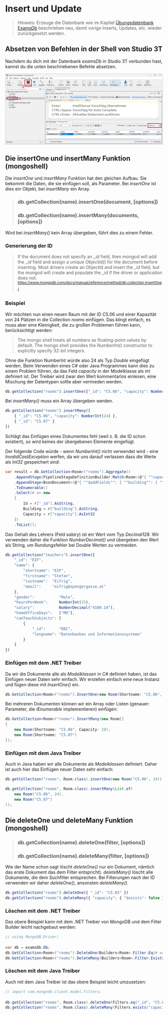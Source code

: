 # Insert und Update

> Hinweis: Erzeuge die Datenbank wie im Kapitel [Übungsdatenbank ExamsDb](03_MongoDb_Examsdb.md#erstellen-der-datenbank)
> beschrieben neu, damit vorige Inserts, Updates, etc. wieder zurückgesetzt werden. 

## Absetzen von Befehlen in der Shell von Studio 3T

Nachdem du dich mit der Datenbank *examsDb* in Studio 3T verbunden hast, kannst du die unten
beschriebenen Befehle absetzen.

![](studio3t_shell_2122.png)

## Die insertOne und insertMany Funktion (mongoshell)

Die *insertOne* und *insertMany* Funktion hat den gleichen Aufbau. Sie bekommt die Daten, die
sie einfügen soll, als Parameter. Bei *insertOne* ist dies ein Objekt, bei *insertMany* ein Array.

> ### db.getCollection(name).insertOne(document, [options])
> ### db.getCollection(name).insertMany(documents, [options])

Wird bei *insertMany()* kein Array übergeben, führt dies zu einem Fehler.

### Generierung der ID

> If the document does not specify an *_id* field, then mongod will add the *_id* field and assign a 
> unique *ObjectId()* for the document before inserting. Most drivers create an ObjectId and insert 
> the *_id* field, but the mongod will create and populate the *_id* if the driver or application
> does not.
> <sup>https://www.mongodb.com/docs/manual/reference/method/db.collection.insertOne/</sup>

### Beispiel

Wir möchten nun einen neuen Raum mit der ID C5.06 und einer Kapazität von 24 Plätzen in die
Collection *rooms* einfügen. Das klingt einfach, es muss aber eine Kleinigkeit, die zu großen
Problemen führen kann, berücksichtigt werden:

> The mongo shell treats all numbers as floating-point values by default. The mongo shell provides 
> the *NumberInt()* constructor to explicitly specify 32-bit integers.

Ohne die Funktion NumberInt würde also 24 als Typ *Double* eingefügt werden. Beim Verwenden
eines C# oder Java Programmes kann dies zu einem Problem führen, da das Feld *capacity* in der
Modelklasse als *int* definiert ist. Der Treiber wird zwar den Wert kommentarlos einlesen,
eine Mischung der Datentypen sollte aber vermieden werden.

```javascript
db.getCollection("rooms").insertOne({"_id": "C5.06", "capacity": NumberInt(24)});
```
Bei *insertMany()* muss ein Array übergeben werden.

```javascript
db.getCollection("rooms").insertMany([
    { "_id": "C5.06", "capacity": NumberInt(24) },
    { "_id": "C5.07" }
])
```

Schlägt das Einfügen eines Dokumentes fehl (weil z. B. die ID schon existiert), so wird keines
der übergebenen Elemente eingefügt.

Der folgende Code würde - wenn *NumberInt()* nicht verwendet wird - eine *InvalidCastException* werfen,
da wir uns darauf verlassen dass die Werte als *Int32* gespeichert sind:

```c#
var result = db.GetCollection<Room>("rooms").Aggregate()
    .AppendStage(PipelineStageDefinitionBuilder.Match<Room>(@"{ ""capacity"": { ""$exists"": { ""capacity"": true } } }"))
    .AppendStage<BsonDocument>(@"{ ""$addFields"": { ""building"": { ""$substr"": [""$_id"", 0, 1] } } }")
    .ToEnumerable()
    .Select(r => new
    {
        Id = r["_id"].AsString,
        Building = r["building"].AsString,
        Capacity = r["capacity"].AsInt32
    })
    .ToList();
```

Das Gehalt des Lehrers (Feld *salary*) ist ein Wert vom Typ *Decimal128*. Wir verwenden daher
die Funktion *NumberDecimal()* und übergeben den Wert als String, um Rundungsfehler bei
Double Werten zu vermeiden.

```javascript
db.getCollection("teachers").insertOne({
    "_id": "EIF",
    "name": {
        "shortname": "EIF",
        "firstname": "Stefan",
        "lastname":  "Eifrig",
        "email":     "eifrig@spengergasse.at"
    },
    "gender":           "Male",
    "hoursPerWeek":     NumberInt(15),
    "salary":           NumberDecimal("4100.14"),
    "homeOfficeDays":   ["MO"],
    "canTeachSubjects": [
        {
            "_id":      "DBI",
            "longname": "Datenbanken und Informationssysteme"
        }
    ]
})
```

### Einfügen mit dem .NET Treiber

Da wir die Dokumente alle als *Modelklassen* in C# definiert haben, ist das Einfügen neuer
Daten sehr einfach. Wir erstellen einfach eine neue Instanz und fügen diese mit *InsertOne()* ein.

```c#
db.GetCollection<Room>("rooms").InsertOne(new Room(Shortname: "C5.06", Capacity: 24));
```

Bei mehreren Dokumenten können wir ein Array oder Listen (genauer: Parameter, die *IEnumerable<T>*
implementieren) einfügen:

```c#
db.GetCollection<Room>("rooms").InsertMany(new Room[]
{
    new Room(Shortname: "C5.06", Capacity: 28),
    new Room(Shortname: "C5.07")
});
```

### Einfügen mit dem Java Treiber

Auch in Java haben wir alle Dokumente als *Modelklassen* definiert. Daher ist auch hier das
Einfügen neuer Daten sehr einfach:

```java
db.getCollection("rooms", Room.class).insertOne(new Room("C5.06", 24));
```

```java
db.getCollection("rooms", Room.class).insertMany(List.of(
    new Room("C5.06", 24),
    new Room("C5.07")
));
```

## Die deleteOne und deleteMany Funktion (mongoshell)

> ### db.getCollection(name).deleteOne(filter, [options])
> ### db.getCollection(name).deleteMany(filter, [options])

Wie der Name schon sagt löscht *deleteOne()* nur ein Dokument, nämlich das erste Dokument das dem
Filter entspricht). *deleteMany()* löscht alle Dokumente, die dem Suchfilter entsprechen.
Bei Filterungen nach der ID verwenden wir daher *deleteOne()*, ansonsten *deleteMany()*.

```javascript
db.getCollection("rooms").deleteOne({ "_id": "C5.03" })
db.getCollection("rooms").deleteMany({ "capacity": { "$exists": false } })
```

### Löschen mit dem .NET Treiber

Das obere Beispiel kann mit dem .NET Treiber von MongoDB und dem Filter Builder leicht
nachgebaut werden:

```c#
// using MongoDB.Driver;

var db = examsDb.Db;
db.GetCollection<Room>("rooms").DeleteOne(Builders<Room>.Filter.Eq(r => r.Shortname, "C5.03"));
db.GetCollection<Room>("rooms").DeleteMany(Builders<Room>.Filter.Exists(r => r.Capacity, exists: false));
```

### Löschen mit dem Java Treiber

Auch mit dem Java Treiber ist das obere Beispiel leicht umzusetzen:

```java
// import com.mongodb.client.model.Filters;

db.getCollection("rooms", Room.class).deleteOne(Filters.eq("_id", "C5.03"));
db.getCollection("rooms", Room.class).deleteMany(Filters.exists("capacity", false));
```
